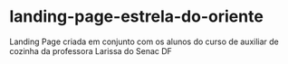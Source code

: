 # landing-page-estrela-do-oriente
Landing Page criada em conjunto com os alunos do curso de auxiliar de cozinha da professora Larissa do Senac DF
